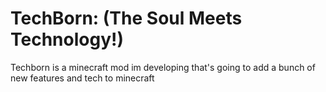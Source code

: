 # TechBorn: (The Soul Meets Technology!)
Techborn is a minecraft mod im developing that's going to add a bunch of new features and tech to minecraft 